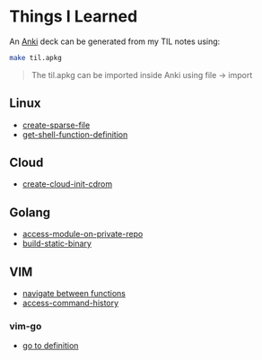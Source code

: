 # Things I Learned

An [Anki](https://apps.ankiweb.net/) deck can be generated from my TIL notes using:
```bash
make til.apkg
```
> The til.apkg can be imported inside Anki using file -> import

## Linux
- [create-sparse-file](linux/create-sparse-file.md)
- [get-shell-function-definition](linux/get-shell-function-definition)
## Cloud
- [create-cloud-init-cdrom](cloud/create-cloud-init-cdrom.md)
## Golang
- [access-module-on-private-repo](go/access-module-on-private-repo.md)
- [build-static-binary](go/build-static-binary.md)
## VIM
- [navigate between functions](vim/navigate-between-functions.md)
- [access-command-history](vim/access-command-history.md)
### vim-go
- [go to definition](vim/vim-go-go-to-definition.md)
